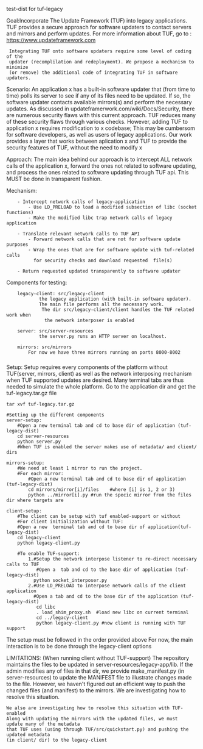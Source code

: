 test-dist for tuf-legacy

Goal:Incorporate The Update Framework (TUF) into legacy applications.
     TUF provides a secure approach for software updaters
     to contact servers and mirrors and perform updates. 
     For more information about TUF, go to : https://www.updateframework.com

     Integrating TUF onto software updaters require some level of coding of the  
     updater (recomplilation and redeployment). We propose a mechanism to minimize
     (or remove) the additional code of integrating TUF in software updaters.
 

Scenario: An application x has a built-in software updater that (from time to time) polls its server
          to see if any of its files need to be updated. If so, the software updater contacts available
	  mirrors(s) and perform the necessary updates. 
          As discussed in updateframerwork.com/wiki/Docs/Security, there are numerous security flaws with          this current approach. TUF reduces many of these security flaws through various checks. However, adding TUF to application x requires modification to x codebase;  This may be cumbersom for software developers, as well as users of legacy applications. Our work provides a layer that works between aplication x and TUF to provide the security features of TUF, without the need to modify x

Approach: The main idea behind our approach is to intercept ALL network calls of the application x, 
	  forward the ones not related to software updating, and process the ones related to software
	  updating through TUF api. This MUST be done in transparent fashion.

Mechanism:

		- Intercept network calls of legacy-application
			- Use LD_PRELOAD to load a modified subsection of libc (socket functions)
			- Make the modified libc trap network calls of legacy application
	
		- Translate relevant network calls to TUF API
			- Forward network calls that are not for software update purposes
			- Wrap the ones that are for software update with tuf-related calls 
			  for security checks and download requested  file(s)

		- Return requested updated transparently to software updater
		

Components for testing:
		
		legacy-client: src/legacy-client
				the legacy application (with built-in software updater). 
				The main file performs all the necessary work. 
				 The dir src/legacy-client/client handles the TUF related work when 
				  the network interposer is enabled
	
		server: src/server-resources
				the server.py runs an HTTP server on localhost.
					
		mirrors: src/mirrors
			For now we have three mirrors running on ports 8000-8002



#####
Setup:
	Setup requires every components of the platform  without TUF(server, mirrors, client) as well as the network interposing mechanism when TUF supported updates are desired.
Many terminal tabs are thus needed to simulate the whole platform.
Go to the application dir and get the tuf-legacy.tar.gz file
	
	tar xvf tuf-legacy.tar.gz
	
	#Setting up the different components 
	server-setup:
		#Open a new terminal tab and cd to base dir of application (tuf-legacy-dist)
		cd server-resources
		python server.py
		#When TUF is enabled the server makes use of metadata/ and client/ dirs

	mirrors-setup:
		#We need at least 1 mirror to run the project.
		#For each mirror:
			#Open a new terminal tab and cd to base dir of application (tuf-legacy-dist)
			cd mirrors/mirror[i]/files    #where [i] is 1, 2 or 3)
			python ../mirror[i].py #run the specic mirror from the files dir where targets are

	client-setup:
		#The client can be setup with tuf enabled-support or without	
		#For client initialization without TUF:
		#Open a new  terminal tab and cd to base dir of application(tuf-legacy-dist)
		cd legacy-client
		python legacy-client.py

		#To enable TUF-support:
			1.#Setup the network interpose listener to re-direct necessary calls to TUF
			   #Open a  tab and cd to the base dir of application (tuf-legacy-dist)
			  python socket_interposer.py 
			2.#Use LD_PRELOAD to interpose network calls of the client application
			  #Open a tab and cd to the base dir of the application (tuf-legacy-dist)
			   cd libc
			   . load_shim_proxy.sh  #load new libc on current terminal
			   cd ../legacy-client
			   python legacy-client.py #now client is running with TUF support


The setup must be followed in the order provided above
For now, the main interaction is to be done through the legacy-client options


LIMITATIONS:
	(When running client without TUF-support)
	The repository maintains the files to be updated in server-resources/legacy-app/lib.
	If the admin modifies any of files in that dir, we provide make_manifest.py (in server-resources)
	to update the MANIFEST file to illustrate changes made to the file. However, we haven't figured
	out an efficient way to push the changed files (and manifest) to the mirrors. We are 
	investigating how to resolve this situation.
	
	We also are investigating how to resolve this situation with TUF-enabled
	Along with updating the mirrors with the updated files, we must  update many of the metadata 
	that TUF uses (using through TUF/src/quickstart.py) and pushing the updated metadata
	(in client/ dir) to the legacy-client
	
